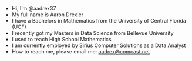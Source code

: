 - Hi, I’m @aadrex37
- My full name is Aaron Drexler
- I have a Bachelors in Mathematics from the University of Central Florida (UCF)
- I recently got my Masters in Data Science from Bellevue University
- I used to teach High School Mathematics
- I am currently employed by Sirius Computer Solutions as a Data Analyst
- How to reach me, please email me: aadrex@comcast.net
